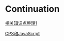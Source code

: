 # Continuation

[相关知识点整理1](https://github.com/heyHuang/Continuation/issues/1#issue-368168055)  

[CPS和JavaScript](https://github.com/heyHuang/Continuation/issues/3)
